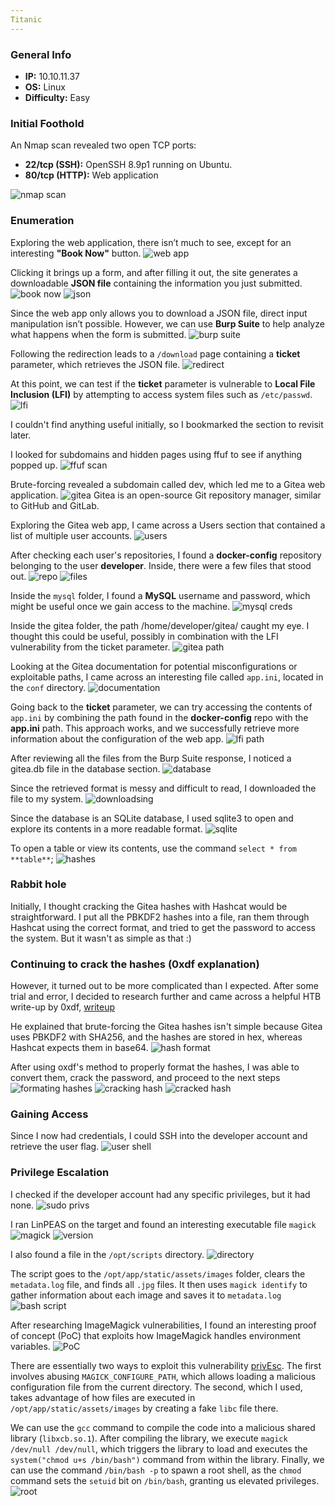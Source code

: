 ```yaml
---
Titanic 
---
```

### General Info

- **IP:** 10.10.11.37
- **OS:** Linux
- **Difficulty:** Easy

### Initial Foothold
An Nmap scan revealed two open TCP ports:
- **22/tcp (SSH):** OpenSSH 8.9p1 running on Ubuntu.
- **80/tcp (HTTP):** Web application

![nmap scan](https://github.com/J4ck3lXploit/HTB-writeups/blob/main/Images/Screenshot%202025-02-17%20132816.png)

### Enumeration
Exploring the web application, there isn’t much to see, except for an interesting **"Book Now"** button.
![web app](https://github.com/J4ck3lXploit/HTB-writeups/blob/main/Images/Screenshot%202025-02-17%20132927.png)

Clicking it brings up a form, and after filling it out, the site generates a downloadable **JSON file** containing the information you just submitted.
![book now](https://github.com/J4ck3lXploit/HTB-writeups/blob/main/Images/Screenshot%202025-02-19%20114251.png)
![json](https://github.com/J4ck3lXploit/HTB-writeups/blob/main/Images/Screenshot%202025-02-17%20133433.png)

Since the web app only allows you to download a JSON file, direct input manipulation isn’t possible. However, we can use **Burp Suite** to help analyze what happens when the form is submitted.
![burp suite](https://github.com/J4ck3lXploit/HTB-writeups/blob/main/Images/Screenshot%202025-02-17%20133530.png)

Following the redirection leads to a `/download` page containing a **ticket** parameter, which retrieves the JSON file.
![redirect](https://github.com/J4ck3lXploit/HTB-writeups/blob/main/Images/Screenshot%202025-02-17%20133703.png)

At this point, we can test if the **ticket** parameter is vulnerable to **Local File Inclusion (LFI)** by attempting to access system files such as `/etc/passwd`. 
![lfi](https://github.com/J4ck3lXploit/HTB-writeups/blob/main/Images/Screenshot%202025-02-17%20134052.png)

I couldn't find anything useful initially, so I bookmarked the section to revisit later.

I looked for subdomains and hidden pages using ffuf to see if anything popped up.
![ffuf scan](https://github.com/J4ck3lXploit/HTB-writeups/blob/main/Images/Screenshot%202025-02-17%20134624.png)

Brute-forcing revealed a subdomain called dev, which led me to a Gitea web application.
![gitea](https://github.com/J4ck3lXploit/HTB-writeups/blob/main/Images/Screenshot%202025-02-17%20134803.png)
Gitea is an open-source Git repository manager, similar to GitHub and GitLab.

Exploring the Gitea web app, I came across a Users section that contained a list of multiple user accounts.
![users](https://github.com/J4ck3lXploit/HTB-writeups/blob/main/Images/Screenshot%202025-02-17%20135029.png)

After checking each user's repositories, I found a **docker-config** repository belonging to the user **developer**. Inside, there were a few files that stood out.
![repo](https://github.com/J4ck3lXploit/HTB-writeups/blob/main/Images/Screenshot%202025-02-17%20135134.png)
![files](https://github.com/J4ck3lXploit/HTB-writeups/blob/main/Images/Screenshot%202025-02-17%20135205.png)

Inside the `mysql` folder, I found a **MySQL** username and password, which might be useful once we gain access to the machine.
![mysql creds](https://github.com/J4ck3lXploit/HTB-writeups/blob/main/Images/Screenshot%202025-02-17%20135336.png)

Inside the gitea folder, the path /home/developer/gitea/ caught my eye. I thought this could be useful, possibly in combination with the LFI vulnerability from the ticket parameter.
![gitea path](https://github.com/J4ck3lXploit/HTB-writeups/blob/main/Images/Screenshot%202025-02-17%20135314.png)

Looking at the Gitea documentation for potential misconfigurations or exploitable paths, I came across an interesting file called `app.ini`, located in the `conf` directory.
![documentation](https://github.com/J4ck3lXploit/HTB-writeups/blob/main/Images/Screenshot%202025-02-17%20135931.png)

Going back to the **ticket** parameter, we can try accessing the contents of `app.ini` by combining the path found in the **docker-config** repo with the **app.ini** path. This approach works, and we successfully retrieve more information about the configuration of the web app.
![lfi path](https://github.com/J4ck3lXploit/HTB-writeups/blob/main/Images/Screenshot%202025-02-17%20140104.png)

After reviewing all the files from the Burp Suite response, I noticed a gitea.db file in the database section.
![database](https://github.com/J4ck3lXploit/HTB-writeups/blob/main/Images/Screenshot%202025-02-17%20140441.png)

Since the retrieved format is messy and difficult to read, I downloaded the file to my system.
![downloadsing](https://github.com/J4ck3lXploit/HTB-writeups/blob/main/Images/Screenshot%202025-02-17%20140653.png)

Since the database is an SQLite database, I used sqlite3 to open and explore its contents in a more readable format.
![sqlite](https://github.com/J4ck3lXploit/HTB-writeups/blob/main/Images/Screenshot%202025-02-17%20140927.png)

To open a table or view its contents, use the command `select * from **table**`; 
![hashes](https://github.com/J4ck3lXploit/HTB-writeups/blob/main/Images/Screenshot%202025-02-17%20141214.png)

### Rabbit hole
Initially, I thought cracking the Gitea hashes with Hashcat would be straightforward. I put all the PBKDF2 hashes into a file, ran them through Hashcat using the correct format, and tried to get the password to access the system. But it wasn't as simple as that :) 

### Continuing to crack the hashes (0xdf explanation)
However, it turned out to be more complicated than I expected. After some trial and error, I decided to research further and came across a helpful HTB write-up by 0xdf, [writeup](https://0xdf.gitlab.io/2024/12/14/htb-compiled.html#)

He explained that brute-forcing the Gitea hashes isn't simple because Gitea uses PBKDF2 with SHA256, and the hashes are stored in hex, whereas Hashcat expects them in base64. 
![hash format](https://github.com/J4ck3lXploit/HTB-writeups/blob/main/Images/Screenshot%202025-02-18%20135139.png)

After using oxdf's method to properly format the hashes, I was able to convert them, crack the password, and proceed to the next steps
![formating hashes](https://github.com/J4ck3lXploit/HTB-writeups/blob/main/Images/Screenshot%202025-02-17%20142557.png)
![cracking hash](https://github.com/J4ck3lXploit/HTB-writeups/blob/main/Images/Screenshot%202025-02-18%20135709.png)
![cracked hash](https://github.com/J4ck3lXploit/HTB-writeups/blob/main/Images/Screenshot%202025-02-18%20135719.png)

### Gaining Access
Since I now had credentials, I could SSH into the developer account and retrieve the user flag.
![user shell](https://github.com/J4ck3lXploit/HTB-writeups/blob/main/Images/Screenshot%202025-02-18%20135827.png)

### Privilege Escalation
I checked if the developer account had any specific privileges, but it had none.
![sudo privs](https://github.com/J4ck3lXploit/HTB-writeups/blob/main/Images/Screenshot%202025-02-18%20181050.png)

I ran LinPEAS on the target and found an interesting executable file `magick` 
![magick](https://github.com/J4ck3lXploit/HTB-writeups/blob/main/Images/Screenshot%202025-02-18%20181344.png)
![version](https://github.com/J4ck3lXploit/HTB-writeups/blob/main/Images/Screenshot%202025-02-18%20182156.png)

I also found a file in the `/opt/scripts` directory.
![directory](https://github.com/J4ck3lXploit/HTB-writeups/blob/main/Images/Screenshot%202025-02-18%20181458.png)

The script goes to the `/opt/app/static/assets/images` folder, clears the `metadata.log` file, and finds all `.jpg` files. It then uses `magick identify` to gather information about each image and saves it to `metadata.log`
![bash script](https://github.com/J4ck3lXploit/HTB-writeups/blob/main/Images/Screenshot%202025-02-18%20181441.png)

After researching ImageMagick vulnerabilities, I found an interesting proof of concept (PoC) that exploits how ImageMagick handles environment variables. 
![PoC](https://github.com/J4ck3lXploit/HTB-writeups/blob/main/Images/Screenshot%202025-02-18%20182254.png)

There are essentially two ways to exploit this vulnerability [privEsc](https://github.com/ImageMagick/ImageMagick/security/advisories/GHSA-8rxc-922v-phg8). The first involves abusing `MAGICK_CONFIGURE_PATH`, which allows loading a malicious configuration file from the current directory. The second, which I used, takes advantage of how files are executed in `/opt/app/static/assets/images` by creating a fake `libc` file there. 

We can use the `gcc` command to compile the code into a malicious shared library (`libxcb.so.1`). After compiling the library, we execute `magick /dev/null /dev/null`, which triggers the library to load and executes the `system("chmod u+s /bin/bash")` command from within the library. Finally, we can use the command `/bin/bash -p` to spawn a root shell, as the `chmod` command sets the `setuid` bit on `/bin/bash`, granting us elevated privileges.
![root](https://github.com/J4ck3lXploit/HTB-writeups/blob/main/Images/Screenshot%202025-02-18%20183225.png)
